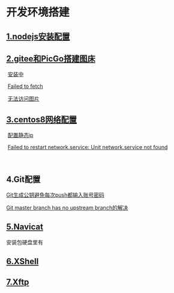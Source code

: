 # 开发环境搭建

## [1.nodejs安装配置](https://blog.csdn.net/antma/article/details/86104068)

## [2.gitee和PicGo搭建图床](https://blog.csdn.net/u013447988/article/details/112650214;)

​	[安装中](https://blog.csdn.net/weixin_43410827/article/details/108865126)

​	[Failed to fetch](https://blog.csdn.net/Scp_blog/article/details/114693375)

​	[无法访问图片](https://www.cnblogs.com/aflyun/p/10010319.html)

## [3.centos8网络配置](https://www.jianshu.com/p/9064841eb3b6)

​	[配置静态ip](https://blog.csdn.net/qq_37171817/article/details/106870511)

​		[Failed to restart network.service: Unit network.service not found](https://www.cnblogs.com/leozhanggg/p/11772251.html)

​		<!--虚拟机能ping通主机，主机无法ping通虚拟机是因为主机防火墙-->

## 4.Git配置

[Git生成公钥避免每次push都输入账号密码](https://blog.csdn.net/weixin_43900414/article/details/113121982)

[Git master branch has no upstream branch的解决](https://blog.csdn.net/benben_2015/article/details/78803753)

## [5.Navicat](https://shimo.im/docs/g9qK9rpcTGWX6Vgh)

安装包硬盘里有

## [6.XShell](https://www.jb51.net/softs/732916.html)

## [7.Xftp](https://www.jb51.net/softs/732916.html)

